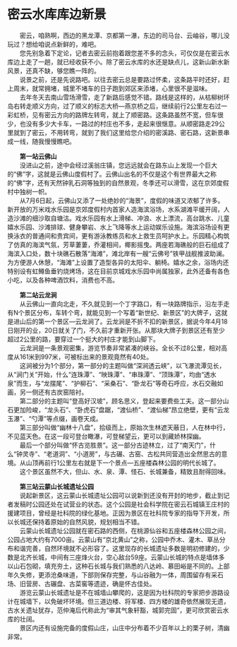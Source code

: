 # 密云水库库边新景  

&emsp;&emsp;密云，咱熟啊，西边的黑龙潭、京都第一瀑，东边的司马台、云岫谷，哪儿没玩过？想给咱说点新鲜的，难吧。  
&emsp;&emsp;您先别急着下定论，记者去密云前抱着跟您差不多的念头，可仅仅是在密云水库边上走了一趟，就已经收获不小。除了密云水库的水还是缺点儿，这新山新水新风景，还真不缺，够您瞧一阵的。  
&emsp;&emsp;说景之前，还是先说路吧。以往去密云总是要路过怀柔，这条路平时还好，赶上周末，就常拥堵，城里不堵车的日子跑到郊区来添堵，心里很不是滋味。  
&emsp;&emsp;去年冬天去南山雪场滑雪，走了新路后感觉不错。路线是这样的，从枯柳树环岛右转走顺义方向，过了顺义的标志大桥—燕京桥之后，继续前行2公里左右过一彩虹桥，见有密云方向的路牌左转弯，就上了顺密路。这条路虽然不宽，但车很少，也没有多少大卡车，一路过的村庄也不多，走起来很惬意。从顺密路走29公里就到了密云，不用转弯，就到了我们这里给您介绍的密溪路、密石路，这新景串成一线，随我慢慢瞧吧。  

&emsp;&emsp;**第一站云佛山**  
&emsp;&emsp;没进山之前，途中会经过溪翁庄镇，您远远就会在路东山上发现一个巨大的“佛”字，这就是云佛山度假村了。云佛山出名的不仅是这个有世界最大之称的“佛”字，还有天然钟乳石洞等独到的自然景观，冬季还可以滑雪，这在京郊度假村中独树一帜。  
&emsp;&emsp;从7月6日起，云佛山又添了一处绝妙的“海景”，度假的味道又浓郁了许多。新开放的万米戏水乐园是京郊度假村内首家人造海滨浴场，水系湖滩平缓开阔，人造沙滩的细沙取自塘沽。戏水乐园有水上滑梯、冲浪、水上漂流，高台跳水、儿童嬉水乐园、沙滩排球、健身攀岩、水上飞降等水上运动娱乐设施。海滨浴场设有更换泳衣的普通间和贵宾间，更有游泳教练员和水上救生员呵护水上。乐园精心构筑了仿真的海滨气氛，芳草萋萋，乔灌相间，椰影摇曳。两座若海礁般的巨石组成了海滨入口处，数十块礁石散落“海滩”，滩北岸有一艘“云佛号”铁甲战舰推波助澜。为方便游人休憩，“海滩”上设置了造型各异的太阳伞、躺椅。嬉水之余，浴场内还特别设有虹鳟鱼垂钓烧烤场，这在目前京城戏水乐园中尚属独家，此外还备有各色小吃，以及各种啤酒饮料，消费也不高。  

&emsp;&emsp;**第二站云龙涧**  
&emsp;&emsp;从云佛山一直向北走，不久就见到一个丁字路口，有一块路牌指示，沿左手走有N个景区分布，车转个弯，就能见到一个写着“新世纪、新景区”的大牌子，这就是进山后的第一个景区—云龙涧了。云龙涧是不折不扣的新景区，据说今年4月18日刚开的业，20日就关了门，不久前才重新开张。从那块大牌子到景区还有至少超过2公里的路，要穿过一个挺大的村庄才能到山脚下。  
&emsp;&emsp;云龙涧是一条景观密集，游览节奏非常紧凑的峡谷。全长不过8公里，相对高度从161米到997米，可被标出来的景观竟然有40处。  
&emsp;&emsp;这涧被分为1个部分，第一部分的主题叫做“深涧透云峡”，以飞瀑流潭见长，从“涧门关”开始，什么“连珠潭”、“映珠潭”、“串珠潭”、“顶珠潭”，均由“透水泉”而生，与“龙摆尾”、“护柳石”、“采桑石”、“卧龙石”等奇石呼应，水石交融如画，另一侧还有古炭窑陪衬。  
&emsp;&emsp;第二部分的主题叫“登高好汉坡”，顾名思义，登起来要费些工夫。这一部分山石更加险峻，“龙头石”、“卧虎石”盘踞，“渡仙桥”、“渡仙梯”昂立绝壁，更有“云龙玉瀑”、“勺潭”等点缀，画卷天成。  
&emsp;&emsp;第三部分叫做“幽林十八盘”，拾级而上，原始次生林遮天蔽日，人在林中行，不见蓝天色。在这一段可登台瞰瀑，可登梯望云，更可以到藏娇林探幽。  
&emsp;&emsp;最后一个部分叫做“怀古览胜景”。这一部分古迹林立，过了“南天门”，什么“钟灵寺”、“老道洞”、“小道房”，与古碾、古窑、古松共同营造出全然思古的意境。从山顶再前行1公里左右就是下一个景点—五座楼森林公园的明代长城了。  
&emsp;&emsp;这个景区虽然不大，但山、水、泉、潭、怪石、长城兼备，精致且耐得回味。  

&emsp;&emsp;**第三站云蒙山长城遗址公园**  
&emsp;&emsp;说起新景区，这云蒙山长城遗址公园可以说新到还没有开封的地步，截止到记者发稿时公园还处在试营业的状态。这个公园是社会科学院在密云石城镇王庄村的援建项目，曾经是社科院的绿化基地。正因为景区在社科院专家的指导下开发，所以长城还保持着原始的自然风貌，规划相当不错。  
&emsp;&emsp;云蒙山长城遗址公园就在密石路的西侧，在桃源仙谷和五座楼森林公园之间，公园占地大约有7000亩。云蒙山有“京北黄山”之称，公园中乔木、灌木、草丛分布和谐完善，自然环境就不必形容了。这里现存的长城遗址多数是明初修建的，少数是北齐长城，中间有三座烽火台，空心敌台59座。云蒙山长城的特点是墙体多以山石包砌，填充夯土，这种石长城与我们熟悉的八达岭、慕田峪是不同的。上部年久失修，更添沧桑味道，下部则保存完整，与山谷融为一体，周围留存有采石场、旧营房、古碾盘、古菜窖等遗迹，确是怀古佳处。  
&emsp;&emsp;游览云蒙山长城遗址是不在城墙山攀爬的，这是因为社科院的专家把步游路设计在城墙下，以免破坏环境。但三道边楼、将军楼、四方楼的雄奇依然展现无遗，古水关遗址犹存，范仲淹后代称此为“审其气象轩豁，城郭完固”，更可欣赏密云水库的壮阔。  
&emsp;&emsp;景区内还有设施完备的度假山庄，山庄中分布着不少百年以上的栗子树，清幽非常。  
<!-- Last processed: 2025-07-22 03:44:26 -->
